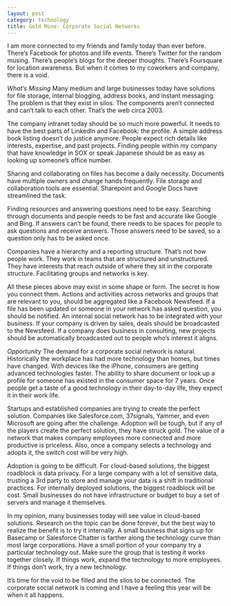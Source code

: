 ```yaml
---
layout: post
category: technology
title: Gold Mine: Corporate Social Networks
---
```


I am more connected to my friends and family today than ever before.  There’s Facebook for photos and life events.  There’s Twitter for the random musing.  There’s people’s blogs for the deeper thoughts.  There’s Foursquare for location awareness.  But when it comes to my coworkers and company, there is a void.

*What’s Missing*
Many medium and large businesses today have solutions for file storage, internal blogging, address books, and instant messaging.  The problem is that they exist in silos.  The components aren’t connected and can’t talk to each other.  That’s the web circa 2003.

The company intranet today should be so much more powerful.  It needs to have the best parts of LinkedIn and Facebook: the profile.  A simple address book listing doesn’t do justice anymore.  People expect rich details like interests, expertise, and past projects.  Finding people within my company that have knowledge in SOX or speak Japanese should be as easy as looking up someone’s office number.

Sharing and collaborating on files has become a daily necessity.  Documents have multiple owners and change hands frequently.  File storage and collaboration tools are essential.  Sharepoint and Google Docs have streamlined the task.

Finding resources and answering questions need to be easy.  Searching through documents and people needs to be fast and accurate like Google and Bing.  If answers can’t be found, there needs to be spaces for people to ask questions and receive answers.  Those answers need to be saved, so a question only has to be asked once.

Companies have a hierarchy and a reporting structure.  That’s not how people work.  They work in teams that are structured and unstructured.  They have interests that reach outside of where they sit in the corporate structure.  Facilitating groups and networks is key.

All these pieces above may exist in some shape or form.  The secret is how you connect them.  Actions and activities across networks and groups that are relevant to you, should be aggregated like a Facebook Newsfeed.  If a file has been updated or someone in your network has asked question, you should be notified.  An internal social network has to be integrated with your business.  If your company is driven by sales, deals should be broadcasted to the Newsfeed.  If a company does business in consulting, new projects should be automatically broadcasted out to people who’s interest it aligns.

*Opportunity*
The demand for a corporate social network is natural.  Historically the workplace has had more technology than homes, but times have changed.  With devices like the iPhone, consumers are getting advanced technologies faster.  The ability to share document or look up a profile for someone has existed in the consumer space for 7 years.  Once people get a taste of a good technology in their day-to-day life, they expect it in their work life.

Startups and established companies are trying to create the perfect solution.  Companies like Salesforce.com, 37signals, Yammer, and even Microsoft are going after the challenge.  Adoption will be tough, but if any of the players create the perfect solution, they have struck gold.  The value of  a network that makes company employees more connected and more productive is priceless.  Also, once a company selects a technology and adopts it, the switch cost will be very high.

Adoption is going to be difficult.  For cloud-based solutions, the biggest roadblock is data privacy.  For a large company with a lot of sensitive data, trusting a 3rd party to store and manage your data is a shift in traditional practices.  For internally deployed solutions, the biggest roadblock will be cost.  Small businesses do not have infrastructure or budget to buy a set of servers and manage it themselves.

In my opinion, many businesses today will see value in cloud-based solutions.  Research on the topic can be done forever, but the best way to realize the benefit is to try it internally.  A small business that signs up for Basecamp or Salesforce Chatter is farther along the technology curve than most large corporations.  Have a small portion of your company try a particular technology out.  Make sure the group that is testing it works together closely.  If things work, expand the technology to more employees.  If things don’t work, try a new technology.

It’s time for the void to be filled and the silos to be connected.  The corporate social network is coming and I have a feeling this year will be when it all happens.